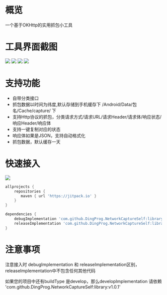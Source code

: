 # 概览
一个基于OKHttp的实用抓包小工具

# 工具界面截图
![](https://github.com/DingProg/NetworkCaptureSelf/blob/master/screen/lanuch.png)
![](https://github.com/DingProg/NetworkCaptureSelf/blob/master/screen/main1.png)
![](https://github.com/DingProg/NetworkCaptureSelf/blob/master/screen/main2.png)
![](https://github.com/DingProg/NetworkCaptureSelf/blob/master/screen/main3.png)


# 支持功能

- 自带分类接口
- 抓包数据以时间为纬度,默认存储到手机缓存下 /Android/Data/包名/Cache/capture/ 下
- 支持Http协议的抓包，分类请求方式/请求URL/请求Header/请求体/响应状态/响应Header/响应体
- 支持一键复制对应的状态
- 响应体如果是JSON，支持自动格式化
- 抓包数据，默认缓存一天


# 快速接入
[![](https://jitpack.io/v/DingProg/NetworkCaptureSelf.svg)](https://jitpack.io/#DingProg/NetworkCaptureSelf)

```gradle
allprojects {
	repositories {
	   maven { url 'https://jitpack.io' }
	}
}

dependencies {
    debugImplementation 'com.github.DingProg.NetworkCaptureSelf:library:v1.0.1'
    releaseImplementation 'com.github.DingProg.NetworkCaptureSelf:library_no_op:v1.0.1'
}
```

# 注意事项
注意接入时  debugImplementation 和 releaseImplementation区别，releaseImplementation中不包含任何其他代码

如果您的项目中还有buildType 是develop，那么developImplementation
请依赖 'com.github.DingProg.NetworkCaptureSelf:library:v1.0.1'